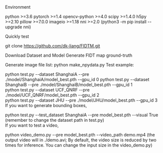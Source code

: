 Environment

python >=3.6 
pytorch >=1.4
opencv-python >=4.0
scipy >=1.4.0
h5py >=2.10
pillow >=7.0.0
imageio >=1.18
nni >=2.0 (python3 -m pip install --upgrade nni)




Quickly test

git clone https://github.com/dk-liang/FIDTM.git

Download Dataset and Model
Generate FIDT map ground-truth

Generate image file list: python make_npydata.py
Test example:

python test.py --dataset ShanghaiA --pre ./model/ShanghaiA/model_best.pth --gpu_id 0
python test.py --dataset ShanghaiB --pre ./model/ShanghaiB/model_best.pth --gpu_id 1  
python test.py --dataset UCF_QNRF --pre ./model/UCF_QNRF/model_best.pth --gpu_id 2  
python test.py --dataset JHU --pre ./model/JHU/model_best.pth --gpu_id 3  
If you want to generate bounding boxes,

python test.py --test_dataset ShanghaiA --pre model_best.pth  --visual True
(remember to change the dataset path in test.py)  
If you want to test a video,

python video_demo.py --pre model_best.pth  --video_path demo.mp4
(the output video will in ./demo.avi; By default, the video size is reduced by two times for inference. You can change the input size in the video_demo.py)
